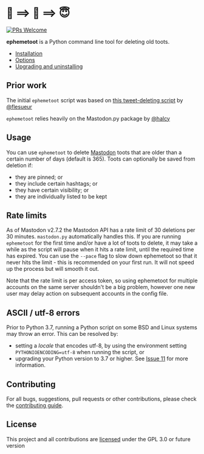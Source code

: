 # 🥳 ==> 🧼 ==> 😇
[![PRs Welcome](https://img.shields.io/badge/PRs-welcome-brightgreen.svg?style=flat-square)](http://makeapullrequest.com) 

**ephemetoot** is a Python command line tool for deleting old toots.

* [Installation](./install.md)
* [Options](./options.md)
* [Upgrading and uninstalling](./upgrade.md)

## Prior work
The initial `ephemetoot` script was based on [this tweet-deleting script](https://gist.github.com/flesueur/bcb2d9185b64c5191915d860ad19f23f) by [@flesueur](https://github.com/flesueur)

`ephemetoot` relies heavily on the Mastodon.py package by [@halcy](https://github.com/halcy)

## Usage

You can use `ephemetoot` to delete [Mastodon](https://github.com/tootsuite/mastodon) toots that are older than a certain number of days (default is 365). Toots can optionally be saved from deletion if:
* they are pinned; or
* they include certain hashtags; or
* they have certain visibility; or
* they are individually listed to be kept

## Rate limits

As of Mastodon v2.7.2 the Mastodon API has a rate limit of 30 deletions per 30 minutes. `mastodon.py` automatically handles this. If you are running `ephemetoot` for the first time and/or have a lot of toots to delete, it may take a while as the script will pause when it hits a rate limit, until the required time has expired. You can use the `--pace` flag to slow down ephemetoot so that it never hits the limit - this is recommended on your first run. It will not speed up the process but will smooth it out.

Note that the rate limit is per access token, so using ephemetoot for multiple accounts on the same server shouldn't be a big problem, however one new user may delay action on subsequent accounts in the config file.

## ASCII / utf-8 errors

Prior to Python 3.7, running a Python script on some BSD and Linux systems may throw an error. This can be resolved by:
* setting a _locale_ that encodes utf-8, by using the environment setting `PYTHONIOENCODING=utf-8` when running the script, or 
* upgrading your Python version to 3.7 or higher. See [Issue 11](https://github.com/hughrun/ephemetoot/issues/11) for more information.

## Contributing

For all bugs, suggestions, pull requests or other contributions, please check the [contributing guide](./docs/contributing.md).

## License

This project and all contributions are [licensed](https://github.com/hughrun/ephemetoot/blob/master/LICENSE) under the GPL 3.0 or future version

